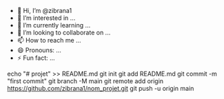 - 👋 Hi, I’m @zibrana1
- 👀 I’m interested in ...
- 🌱 I’m currently learning ...
- 💞️ I’m looking to collaborate on ...
- 📫 How to reach me ...
- 😄 Pronouns: ...
- ⚡ Fun fact: ...

<!---
zibrana1/zibrana1 is a ✨ special ✨ repository because its `README.md` (this file) appears on your GitHub profile.
You can click the Preview link to take a look at your changes.
--->

echo "# projet" >> README.md
git init
git add README.md
git commit -m "first commit"
git branch -M main
git remote add origin https://github.com/zibrana1/nom_projet.git
git push -u origin main


